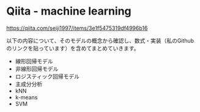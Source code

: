# Qiita - machine learning
https://qiita.com/seiji1997/items/3e1f5475319df4996b16

以下の内容について、そのモデルの概念から確認し、数式・実装（私のGithubのリンクを貼っています）を含めてまとめていきます。
- 線形回帰モデル 
- 非線形回帰モデル 
- ロジスティック回帰モデル 
- 主成分分析 
- kNN 
- k-means 
- SVM

